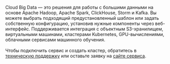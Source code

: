 Cloud Big Data — это решения для работы с большими данными на основе Apache Hadoop, Apache Spark, ClickHouse, Storm и Kafka. Вы можете выбрать подходящий предустановленный шаблон или задать собственную конфигурацию, установив нужные компоненты через веб-интерфейс. Поддерживается интеграция с объектным S3-хранилищем, виртуальными машинами, кластерами Kubernetes, GPU-вычислениями, облачными сервисами машинного обучения.<br><br><warn>Чтобы подключить сервис и создать кластер, обратитесь в [техническую поддержку](/ru/contacts) или оставьте заявку на [сайте сервиса](https://cloud.vk.com/bigdata/).</warn>